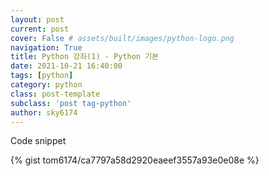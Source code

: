 ```yaml
---
layout: post
current: post
cover: False # assets/built/images/python-logo.png
navigation: True
title: Python 강좌(1) - Python 기본 
date: 2021-10-21 16:40:00
tags: [python]
category: python
class: post-template
subclass: 'post tag-python'
author: sky6174
---
```

 

Code snippet

{% gist tom6174/ca7797a58d2920eaeef3557a93e0e08e %}
